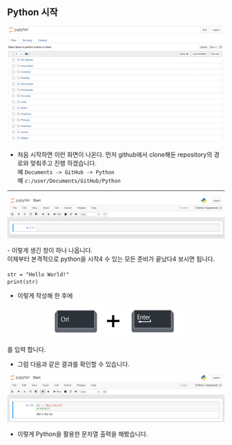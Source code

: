 ## **Python 시작**

<p align="center">
  <img src="./image/jupyterEditor_1.png" alt="jupyterEditor_1">
</p>

- 처음 시작하면 이런 화면이 나온다. 먼저 github에서 clone해둔 repository의 경로와 맞춰주고 진행 하겠습니다. <br>예 `Documents -> GitHub -> Python`<br>예 `c:/user/Documents/GitHub/Python`

---
<p align="center">
  <img src="./image/jupyterEditor_2.png" alt="jupyterEditor_2">
</p>
- 이렇게 생긴 창이 하나 나옵니다.<br>이제부터 본격적으로 python을 시작4 수 있는 모든 준비가 끝났다4 보시면 됩니다. <br><br

```
str = "Hello World!"
print(str)
```
- 이렇게 작성해 한 후에
<p align="center">
  <img src="./image/jupyterEditor_4.png" alt="jupyterEditor_4">
</p>를 입력 합니다.


- 그럼 다음과 같은 결과를 확인할 수 있습니다.

<p align="center">
  <img src="./image/jupyterEditor_3.png" alt="jupyterEditor_3">
</p>

- 이렇게 Python을 활용한 문자열 출력을 해봤습니다.
